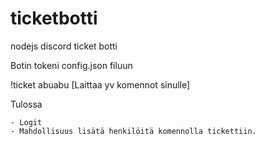# ticketbotti
nodejs discord ticket botti

Botin tokeni config.json filuun

!ticket abuabu [Laittaa yv komennot sinulle]

Tulossa
```
- Logit
- Mahdollisuus lisätä henkilöitä komennolla tickettiin.
```
